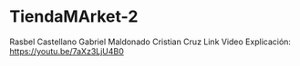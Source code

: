 # TiendaMArket-2
Rasbel Castellano
Gabriel Maldonado
Cristian Cruz
Link Video Explicación: https://youtu.be/7aXz3LjU4B0
